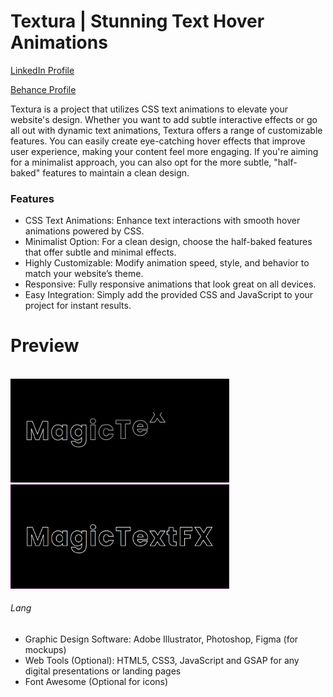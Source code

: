 # Textura | Stunning Text Hover Animations

<a href="https://www.linkedin.com/in/dharmendraverma95/" target="_blank">LinkedIn Profile </a>

<a href="https://www.behance.net/dhirukumar" target="_blank">Behance Profile </a>

Textura is a project that utilizes CSS text animations to elevate your website's design. Whether you want to add subtle interactive effects or go all out with dynamic text animations, Textura offers a range of customizable features. You can easily create eye-catching hover effects that improve user experience, making your content feel more engaging. If you're aiming for a minimalist approach, you can also opt for the more subtle, "half-baked" features to maintain a clean design.


### Features
<ul>
  <li>CSS Text Animations: Enhance text interactions with smooth hover animations powered by CSS.
</li>
  <li>Minimalist Option: For a clean design, choose the half-baked features that offer subtle and minimal effects.</li>
  <li>Highly Customizable: Modify animation speed, style, and behavior to match your website’s theme.</li>

  <li>Responsive: Fully responsive animations that look great on all devices.</li>
  <li>Easy Integration: Simply add the provided CSS and JavaScript to your project for instant results.</li>
</ul>

# Preview

<br />
<a href="#" target="_blank">
<img style="width:350px;" src="./magicTextEffect.gif" alt="" /></a>
<br />
<a href="#" target="_blank">
<img style="width:350px;" src="./magicTextEffect.png" alt="" /></a>
<br />

###### Lang
<ul>
  <li>Graphic Design Software: Adobe Illustrator, Photoshop, Figma (for mockups)</li>
  <li>Web Tools (Optional): HTML5, CSS3, JavaScript and GSAP for any digital presentations or landing pages</li>
  <li>Font Awesome (Optional for icons)</li>

</ul>





